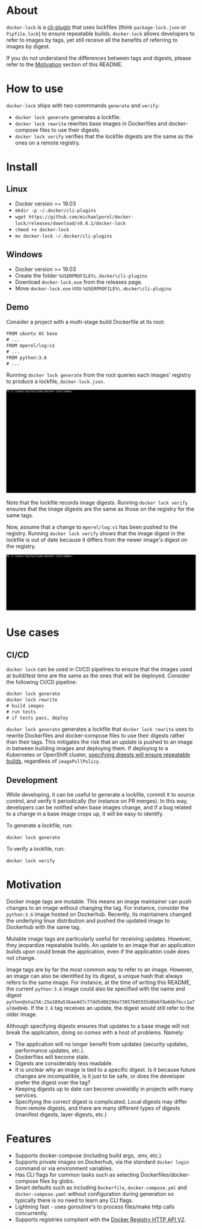 # About
`docker-lock` is a [cli-plugin](https://github.com/docker/cli/issues/1534) that uses lockfiles (think `package-lock.json` or `Pipfile.lock`) to ensure repeatable builds. `docker-lock` allows developers to refer to images by tags, yet still receive all the benefits of referring to images by digest.

If you do not understand the differences between tags and digests, please refer to the [Motivation](#Motivation) section of this README.

# How to use
`docker-lock` ships with two commmands `generate` and `verify`:
* `docker lock generate` generates a lockfile.
* `docker lock rewrite` rewrites base images in Dockerfiles and docker-compose files to use their digests.
* `docker lock verify` verifies that the lockfile digests are the same as the ones on a remote registry.

# Install
## Linux
* Docker version >= 19.03
* `mkdir -p ~/.docker/cli-plugins`
* `wget https://github.com/michaelperel/docker-lock/releases/download/v0.0.1/docker-lock`
* `chmod +x docker-lock`
* `mv docker-lock ~/.docker/cli-plugins`
## Windows
* Docker version >= 19.03
* Create the folder `%USERPROFILE%\.docker\cli-plugins`
* Download `docker-lock.exe` from the releases page.
* Move `docker-lock.exe` into `%USERPROFILE%\.docker\cli-plugins`

## Demo
Consider a project with a multi-stage build Dockerfile at its root:
```
FROM ubuntu AS base
# ...
FROM mperel/log:v1
# ...
FROM python:3.6
# ...
```
Running `docker lock generate` from the root queries each images' registry to produce a lockfile, `docker-lock.json`.

![Generate GIF](gifs/generate.gif)

Note that the lockfile records image digests. Running `docker lock verify` ensures that the image digests are the same as those on the registry for the same tags.

Now, assume that a change to `mperel/log:v1` has been pushed to the registry. Running `docker lock verify` shows that the image digest in the lockfile is out of date because it differs from the newer image's digest on the registry.

![Verify GIF](gifs/verify.gif)

# Use cases
## CI/CD
`docker lock` can be used in CI/CD pipelines to ensure that the images used at build/test time are the same as the ones that will be deployed.
Consider the following CI/CD pipeline:
```
docker lock generate
docker lock rewrite
# build images
# run tests
# if tests pass, deploy
```
`docker lock generate` generates a lockfile that `docker lock rewrite` uses to rewrite Dockerfiles and docker-compose files
to use their digests rather than their tags. This mitigates the risk that an update is pushed to an image in between building
images and deploying them. If deploying to a Kubernetes or OpenShift cluster, [specifying digests will ensure repeatable builds](https://kubernetes.io/docs/concepts/configuration/overview/#container-images), regardless of `imagePullPolicy`.

## Development
While developing, it can be useful to generate a lockfile, commit it to source control, and verify it periodically (for instance on PR merges). In this way, developers can be notified when base images change, and if a bug related to a change in a base image crops up, it will be easy to identify.

To generate a lockfile, run:

`docker lock generate`

To verify a lockfile, run:

`docker lock verify`

# Motivation
Docker image tags are mutable. This means an image maintainer can push changes to an image without changing the tag. For instance, consider the `python:3.6` image hosted on Dockerhub. Recently, its maintainers changed the underlying linux distribution and pushed the updated image to Dockerhub with the same tag.

Mutable image tags are particularly useful for receiving updates. However, they jeopardize repeatable builds. An update to an image that an application builds upon could break the application, even if the application code does not change.

Image tags are by far the most common way to refer to an image. However, an image can also be identified by its digest, a unique hash that always refers to the same image. For instance, at the time of writing this README, the current `python:3.6` image could also be specified with the name and digest `python@sha256:25a189a536ae4d7c77dd5d0929da73057b85555d6b6f8a66bfbcc1a7a7de094b`. If the `3.6` tag receives an update, the digest would still refer to the older image.

Although specifying digests ensures that updates to a base image will not break the application, doing so comes with a host of problems. Namely:
* The application will no longer benefit from updates (security updates, performance updates, etc.).
* Dockerfiles will become stale.
* Digests are considerably less readable.
* It is unclear why an image is tied to a specific digest. Is it because future changes are incompatible, is it just to be safe, or does the developer prefer the digest over the tag?
* Keeping digests up to date can become unwieldly in projects with many services.
* Specifying the correct digest is complicated. Local digests may differ from remote digests, and there are many different types of digests (manifest digests, layer digests, etc.)

# Features
* Supports docker-compose (including build args, .env, etc.).
* Supports private images on Dockerhub, via the standard `docker login` command or via environment variables.
* Has CLI flags for common tasks such as selecting Dockerfiles/docker-compose files by globs.
* Smart defaults such as including `Dockerfile`, `docker-compose.yml` and `docker-compose.yaml` without configuration during generation so typically there is no need to learn any CLI flags.
* Lightning fast - uses goroutine's to process files/make http calls concurrently.
* Supports registries compliant with the [Docker Registry HTTP API V2](https://docs.docker.com/registry/spec/api/).
